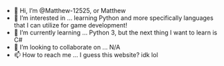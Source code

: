 - 👋 Hi, I’m @Matthew-12525, or Matthew
- 👀 I’m interested in ... learning Python and more specifically languages that I can utilize for game development!
- 🌱 I’m currently learning ... Python 3, but the next thing I want to learn is C#
- 💞️ I’m looking to collaborate on ... N/A
- 📫 How to reach me ... I guess this website? idk lol

<!---
Matthew-12525/Matthew-12525 is a ✨ special ✨ repository because its `README.md` (this file) appears on your GitHub profile.
You can click the Preview link to take a look at your changes.
--->
